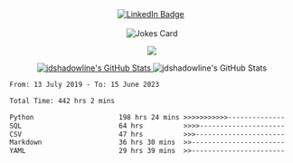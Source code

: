 <div id="header" align="center">
<div id="badges">
  <a href="https://justindixson.com/going/6?https://www.linkedin.com/in/justindixson/">
  <img src="https://img.shields.io/badge/LinkedIn-blue?style=for-the-badge&logo=linkedin&logoColor=white" alt="LinkedIn Badge"/></a>
  <img src="https://komarev.com/ghpvc/?username=jdshadowline&style=flat-square&color=blue" alt=""/><br><br>
  <img src="https://readme-jokes.vercel.app/api" alt="Jokes Card" />
</div>
  </div>

<p align="center">
  <a href="https://skillicons.dev">
    <img src="https://skillicons.dev/icons?i=py,docker,git,github,grafana,cloudflare,flutter,html,instagram,jenkins,linux,md,ps,raspberrypi,selenium,twitter,vscode&theme=dark&perline=5" />
  </a>
</p>

<div id="cards" align="center">
  <a href="https://awesome-github-stats.azurewebsites.net/index.html??cardType=github&theme=dracula">    <img  alt="jdshadowline's GitHub Stats" src="https://awesome-github-stats.azurewebsites.net/user-stats/jdshadowline?cardType=github&theme=dracula" />  </a>
  <img alt="jdshadowline's GitHub Stats" src="https://streak-stats.demolab.com?user=jdshadowline&theme=dracula" /> 

 </div>
 
 
<!--START_SECTION:waka-->

```txt
From: 13 July 2019 - To: 15 June 2023

Total Time: 442 hrs 2 mins

Python                     198 hrs 24 mins >>>>>>>>>>>--------------   44.88 %
SQL                        64 hrs          >>>>---------------------   14.48 %
CSV                        47 hrs          >>>----------------------   10.64 %
Markdown                   36 hrs 30 mins  >>-----------------------   08.26 %
YAML                       29 hrs 39 mins  >>-----------------------   06.71 %
```

<!--END_SECTION:waka-->

